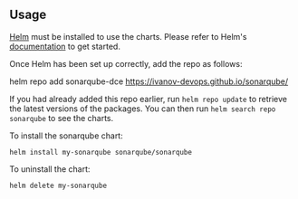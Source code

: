 ## Usage

[Helm](https://helm.sh) must be installed to use the charts.  Please refer to
Helm's [documentation](https://helm.sh/docs) to get started.

Once Helm has been set up correctly, add the repo as follows:

  helm repo add sonarqube-dce https://ivanov-devops.github.io/sonarqube/

If you had already added this repo earlier, run `helm repo update` to retrieve
the latest versions of the packages.  You can then run `helm search repo
sonarqube` to see the charts.

To install the sonarqube chart:

    helm install my-sonarqube sonarqube/sonarqube

To uninstall the chart:

    helm delete my-sonarqube

